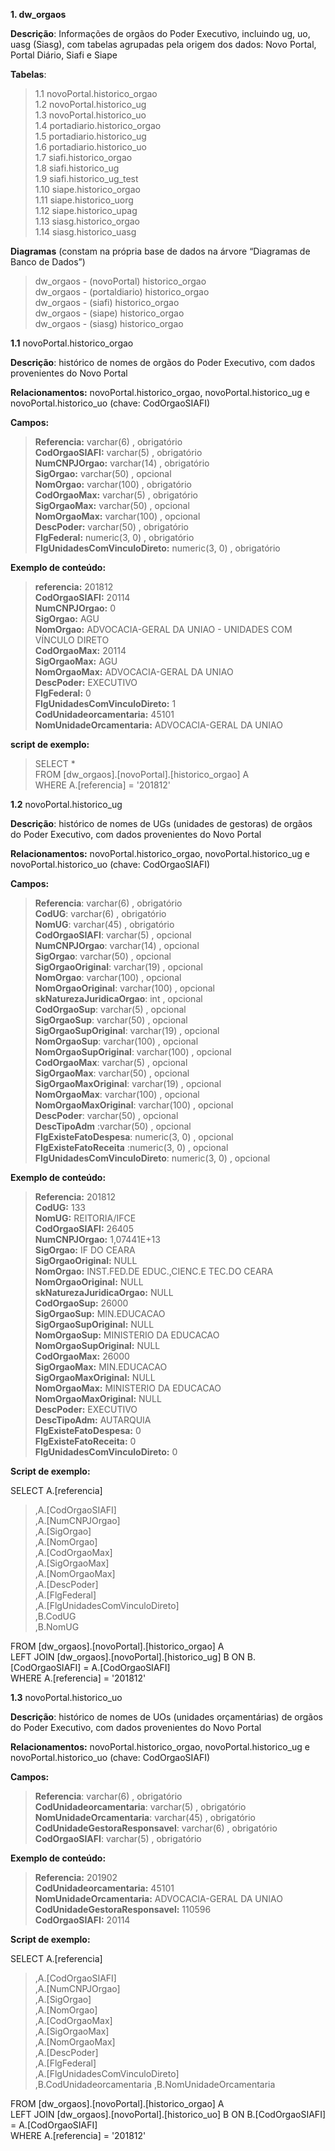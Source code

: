 **1. dw_orgaos**

**Descrição**: Informações de orgãos do Poder Executivo, incluindo ug, uo, uasg
(Siasg), com tabelas agrupadas pela origem dos dados: Novo Portal, Portal
Diário, Siafi e Siape

**Tabelas**:

>   1.1 novoPortal.historico_orgao  
>   1.2 novoPortal.historico_ug  
>   1.3 novoPortal.historico_uo  
>   1.4 portadiario.historico_orgao  
>   1.5 portadiario.historico_ug  
>   1.6 portadiario.historico_uo  
>   1.7 siafi.historico_orgao  
>   1.8 siafi.historico_ug  
>   1.9 siafi.historico_ug_test  
>   1.10 siape.historico_orgao  
>   1.11 siape.historico_uorg  
>   1.12 siape.historico_upag  
>   1.13 siasg.historico_orgao  
>   1.14 siasg.historico_uasg  

**Diagramas** (constam na própria base de dados na árvore “Diagramas de Banco de
Dados”)

>   dw_orgaos - (novoPortal) historico_orgao  
>   dw_orgaos - (portaldiario) historico_orgao  
>   dw_orgaos - (siafi) historico_orgao  
>   dw_orgaos - (siape) historico_orgao  
>   dw_orgaos - (siasg) historico_orgao

**1.1** novoPortal.historico_orgao

**Descrição**: histórico de nomes de orgãos do Poder Executivo, com dados provenientes do Novo Portal

**Relacionamentos:** novoPortal.historico_orgao, novoPortal.historico_ug e novoPortal.historico_uo (chave: CodOrgaoSIAFI)

**Campos:**

>   **Referencia:** varchar(6) , obrigatório  
>   **CodOrgaoSIAFI:** varchar(5) , obrigatório  
>   **NumCNPJOrgao:** varchar(14) , obrigatório  
>   **SigOrgao:** varchar(50) , opcional  
>   **NomOrgao:** varchar(100) , obrigatório  
>   **CodOrgaoMax:** varchar(5) , obrigatório  
>   **SigOrgaoMax:** varchar(50) , opcional  
>   **NomOrgaoMax:** varchar(100) , opcional  
>   **DescPoder:** varchar(50) , obrigatório  
>   **FlgFederal:** numeric(3, 0) , obrigatório  
>   **FlgUnidadesComVinculoDireto:** numeric(3, 0) , obrigatório

**Exemplo de conteúdo:**

>   **referencia:** 201812  
>   **CodOrgaoSIAFI:** 20114  
>   **NumCNPJOrgao:** 0  
>   **SigOrgao:** AGU  
>   **NomOrgao:** ADVOCACIA-GERAL DA UNIAO - UNIDADES COM VÍNCULO DIRETO  
>   **CodOrgaoMax:** 20114  
>   **SigOrgaoMax:** AGU  
>   **NomOrgaoMax:** ADVOCACIA-GERAL DA UNIAO  
>   **DescPoder:** EXECUTIVO  
>   **FlgFederal:** 0  
>   **FlgUnidadesComVinculoDireto:** 1  
>   **CodUnidadeorcamentaria:** 45101  
>   **NomUnidadeOrcamentaria:** ADVOCACIA-GERAL DA UNIAO

**script de exemplo:**

>   SELECT *  
>   FROM [dw_orgaos].[novoPortal].[historico_orgao] A    
>   WHERE A.[referencia] = '201812'

**1.2** novoPortal.historico_ug

**Descrição**: histórico de nomes de UGs (unidades de gestoras) de orgãos do Poder Executivo, com dados provenientes do Novo Portal

**Relacionamentos:** novoPortal.historico_orgao, novoPortal.historico_ug e novoPortal.historico_uo (chave: CodOrgaoSIAFI)

**Campos:**

>   **Referencia**: varchar(6) , obrigatório  
>   **CodUG**: varchar(6) , obrigatório  
>   **NomUG**: varchar(45) , obrigatório  
>   **CodOrgaoSIAFI**: varchar(5) , opcional  
>   **NumCNPJOrgao**: varchar(14) , opcional  
>   **SigOrgao**: varchar(50) , opcional  
>   **SigOrgaoOriginal**: varchar(19) , opcional  
>   **NomOrgao**: varchar(100) , opcional  
>   **NomOrgaoOriginal**: varchar(100) , opcional  
>   **skNaturezaJuridicaOrgao**: int , opcional  
>   **CodOrgaoSup**: varchar(5) , opcional  
>   **SigOrgaoSup**: varchar(50) , opcional  
>   **SigOrgaoSupOriginal**: varchar(19) , opcional  
>   **NomOrgaoSup**: varchar(100) , opcional  
>   **NomOrgaoSupOriginal**: varchar(100) , opcional  
>   **CodOrgaoMax**: varchar(5) , opcional  
>   **SigOrgaoMax**: varchar(50) , opcional  
>   **SigOrgaoMaxOriginal**: varchar(19) , opcional  
>   **NomOrgaoMax**: varchar(100) , opcional  
>   **NomOrgaoMaxOriginal**: varchar(100) , opcional  
>   **DescPoder**: varchar(50) , opcional  
>   **DescTipoAdm** :varchar(50) , opcional  
>   **FlgExisteFatoDespesa**: numeric(3, 0) , opcional  
>   **FlgExisteFatoReceita** :numeric(3, 0) , opcional  
>   **FlgUnidadesComVinculoDireto**: numeric(3, 0) , opcional

**Exemplo de conteúdo:**

>   **Referencia:** 201812  
>   **CodUG:** 133  
>   **NomUG:** REITORIA/IFCE  
>   **CodOrgaoSIAFI:** 26405  
>   **NumCNPJOrgao:** 1,07441E+13  
>   **SigOrgao:** IF DO CEARA  
>   **SigOrgaoOriginal:** NULL  
>   **NomOrgao:** INST.FED.DE EDUC.,CIENC.E TEC.DO CEARA  
>   **NomOrgaoOriginal:** NULL  
>   **skNaturezaJuridicaOrgao:** NULL  
>   **CodOrgaoSup:** 26000  
>   **SigOrgaoSup:** MIN.EDUCACAO  
>   **SigOrgaoSupOriginal:** NULL  
>   **NomOrgaoSup:** MINISTERIO DA EDUCACAO  
>   **NomOrgaoSupOriginal:** NULL  
>   **CodOrgaoMax:** 26000  
>   **SigOrgaoMax:** MIN.EDUCACAO  
>   **SigOrgaoMaxOriginal:** NULL  
>   **NomOrgaoMax:** MINISTERIO DA EDUCACAO  
>   **NomOrgaoMaxOriginal:** NULL  
>   **DescPoder:** EXECUTIVO  
>   **DescTipoAdm:** AUTARQUIA  
>   **FlgExisteFatoDespesa:** 0  
>   **FlgExisteFatoReceita:** 0  
>   **FlgUnidadesComVinculoDireto:** 0  

**Script de exemplo:**

   SELECT A.[referencia]  
>   ,A.[CodOrgaoSIAFI]  
>   ,A.[NumCNPJOrgao]  
>   ,A.[SigOrgao]  
>   ,A.[NomOrgao]  
>   ,A.[CodOrgaoMax]  
>   ,A.[SigOrgaoMax]  
>   ,A.[NomOrgaoMax]  
>   ,A.[DescPoder]  
>   ,A.[FlgFederal]  
>   ,A.[FlgUnidadesComVinculoDireto]  
>   ,B.CodUG  
>   ,B.NomUG  

   FROM [dw_orgaos].[novoPortal].[historico_orgao] A  
   LEFT JOIN [dw_orgaos].[novoPortal].[historico_ug] B ON B.[CodOrgaoSIAFI] =
   A.[CodOrgaoSIAFI]  
   WHERE A.[referencia] = '201812'

**1.3** novoPortal.historico_uo

**Descrição**: histórico de nomes de UOs (unidades orçamentárias) de orgãos do Poder Executivo, com dados provenientes do Novo Portal

**Relacionamentos:** novoPortal.historico_orgao, novoPortal.historico_ug e novoPortal.historico_uo (chave: CodOrgaoSIAFI)

**Campos:**

>   **Referencia**: varchar(6) , obrigatório  
>   **CodUnidadeorcamentaria**: varchar(5) , obrigatório  
>   **NomUnidadeOrcamentaria**: varchar(45) , obrigatório  
>   **CodUnidadeGestoraResponsavel**: varchar(6) , obrigatório  
>   **CodOrgaoSIAFI**: varchar(5) , obrigatório

**Exemplo de conteúdo:**

>   **Referencia:** 201902  
>   **CodUnidadeorcamentaria:** 45101  
>   **NomUnidadeOrcamentaria:** ADVOCACIA-GERAL DA UNIAO  
>   **CodUnidadeGestoraResponsavel:** 110596  
>   **CodOrgaoSIAFI:** 20114

**Script de exemplo:**

   SELECT A.[referencia]
>   ,A.[CodOrgaoSIAFI]  
>   ,A.[NumCNPJOrgao]  
>   ,A.[SigOrgao]  
>   ,A.[NomOrgao]  
>   ,A.[CodOrgaoMax]  
>   ,A.[SigOrgaoMax]  
>   ,A.[NomOrgaoMax]  
>   ,A.[DescPoder]  
>   ,A.[FlgFederal]  
>   ,A.[FlgUnidadesComVinculoDireto]  
>   ,B.CodUnidadeorcamentaria ,B.NomUnidadeOrcamentaria

   FROM [dw_orgaos].[novoPortal].[historico_orgao] A  
   LEFT JOIN [dw_orgaos].[novoPortal].[historico_uo] B ON B.[CodOrgaoSIAFI] = A.[CodOrgaoSIAFI]    
   WHERE A.[referencia] = '201812'
